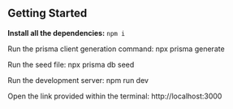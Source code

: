 ## Getting Started


**Install all the dependencies:** ```npm i```

Run the prisma client generation command: npx prisma generate

Run the seed file: npx prisma db seed

Run the development server: npm run dev

Open the link provided within the terminal: http://localhost:3000

